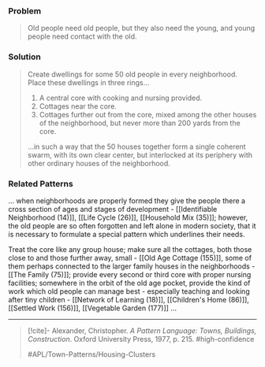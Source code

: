 ### Problem
>Old people need old people, but they also need the young, and young people need contact with the old.

### Solution
>Create dwellings for some 50 old people in every neighborhood. Place these dwellings in three rings…
>
>1. A central core with cooking and nursing provided.
>2. Cottages near the core.
>3. Cottages further out from the core, mixed among the other houses of the neighborhood, but never more than 200 yards from the core.
>
>…in such a way that the 50 houses together form a single coherent swarm, with its own clear center, but interlocked at its periphery with other ordinary houses of the neighborhood.

### Related Patterns
... when neighborhoods are properly formed they give the people there a cross section of ages and stages of development - [[Identifiable Neighborhood (14)]], [[Life Cycle (26)]], [[Household Mix (35)]]; however, the old people are so often forgotten and left alone in modern society, that it is necessary to formulate a special pattern which underlines their needs.

Treat the core like any group house; make sure all the cottages, both those close to and those further away, small - [[Old Age Cottage (155)]], some of them perhaps connected to the larger family houses in the neighborhoods - [[The Family (75)]]; provide every second or third core with proper nursing facilities; somewhere in the orbit of the old age pocket, provide the kind of work which old people can manage best - especially teaching and looking after tiny children - [[Network of Learning (18)]], [[Children's Home (86)]], [[Settled Work (156)]], [[Vegetable Garden (177)]] ...

---

> [!cite]- Alexander, Christopher. _A Pattern Language: Towns, Buildings, Construction_. Oxford University Press, 1977, p. 215.
> #high-confidence
>
> #APL/Town-Patterns/Housing-Clusters
